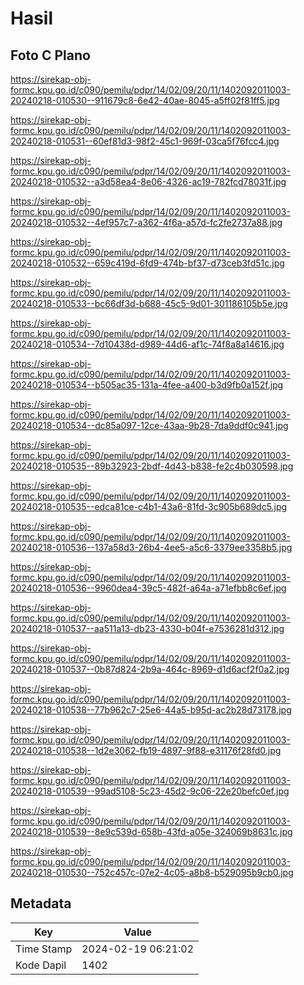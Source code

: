 # Hasil

## Foto C Plano

https://sirekap-obj-formc.kpu.go.id/c090/pemilu/pdpr/14/02/09/20/11/1402092011003-20240218-010530--911679c8-6e42-40ae-8045-a5ff02f81ff5.jpg

https://sirekap-obj-formc.kpu.go.id/c090/pemilu/pdpr/14/02/09/20/11/1402092011003-20240218-010531--60ef81d3-98f2-45c1-969f-03ca5f76fcc4.jpg

https://sirekap-obj-formc.kpu.go.id/c090/pemilu/pdpr/14/02/09/20/11/1402092011003-20240218-010532--a3d58ea4-8e06-4326-ac19-782fcd78031f.jpg

https://sirekap-obj-formc.kpu.go.id/c090/pemilu/pdpr/14/02/09/20/11/1402092011003-20240218-010532--4ef957c7-a362-4f6a-a57d-fc2fe2737a88.jpg

https://sirekap-obj-formc.kpu.go.id/c090/pemilu/pdpr/14/02/09/20/11/1402092011003-20240218-010532--659c419d-6fd9-474b-bf37-d73ceb3fd51c.jpg

https://sirekap-obj-formc.kpu.go.id/c090/pemilu/pdpr/14/02/09/20/11/1402092011003-20240218-010533--bc66df3d-b688-45c5-9d01-301186105b5e.jpg

https://sirekap-obj-formc.kpu.go.id/c090/pemilu/pdpr/14/02/09/20/11/1402092011003-20240218-010534--7d10438d-d989-44d6-af1c-74f8a8a14616.jpg

https://sirekap-obj-formc.kpu.go.id/c090/pemilu/pdpr/14/02/09/20/11/1402092011003-20240218-010534--b505ac35-131a-4fee-a400-b3d9fb0a152f.jpg

https://sirekap-obj-formc.kpu.go.id/c090/pemilu/pdpr/14/02/09/20/11/1402092011003-20240218-010534--dc85a097-12ce-43aa-9b28-7da9ddf0c941.jpg

https://sirekap-obj-formc.kpu.go.id/c090/pemilu/pdpr/14/02/09/20/11/1402092011003-20240218-010535--89b32923-2bdf-4d43-b838-fe2c4b030598.jpg

https://sirekap-obj-formc.kpu.go.id/c090/pemilu/pdpr/14/02/09/20/11/1402092011003-20240218-010535--edca81ce-c4b1-43a6-81fd-3c905b689dc5.jpg

https://sirekap-obj-formc.kpu.go.id/c090/pemilu/pdpr/14/02/09/20/11/1402092011003-20240218-010536--137a58d3-26b4-4ee5-a5c6-3379ee3358b5.jpg

https://sirekap-obj-formc.kpu.go.id/c090/pemilu/pdpr/14/02/09/20/11/1402092011003-20240218-010536--9960dea4-39c5-482f-a64a-a71efbb8c6ef.jpg

https://sirekap-obj-formc.kpu.go.id/c090/pemilu/pdpr/14/02/09/20/11/1402092011003-20240218-010537--aa511a13-db23-4330-b04f-e7536281d312.jpg

https://sirekap-obj-formc.kpu.go.id/c090/pemilu/pdpr/14/02/09/20/11/1402092011003-20240218-010537--0b87d824-2b9a-464c-8969-d1d6acf2f0a2.jpg

https://sirekap-obj-formc.kpu.go.id/c090/pemilu/pdpr/14/02/09/20/11/1402092011003-20240218-010538--77b962c7-25e6-44a5-b95d-ac2b28d73178.jpg

https://sirekap-obj-formc.kpu.go.id/c090/pemilu/pdpr/14/02/09/20/11/1402092011003-20240218-010538--1d2e3062-fb19-4897-9f88-e31176f28fd0.jpg

https://sirekap-obj-formc.kpu.go.id/c090/pemilu/pdpr/14/02/09/20/11/1402092011003-20240218-010539--99ad5108-5c23-45d2-9c06-22e20befc0ef.jpg

https://sirekap-obj-formc.kpu.go.id/c090/pemilu/pdpr/14/02/09/20/11/1402092011003-20240218-010539--8e9c539d-658b-43fd-a05e-324069b8631c.jpg

https://sirekap-obj-formc.kpu.go.id/c090/pemilu/pdpr/14/02/09/20/11/1402092011003-20240218-010530--752c457c-07e2-4c05-a8b8-b529095b9cb0.jpg


## Metadata

| Key        | Value               |
| ---------- | ------------------- |
| Time Stamp | 2024-02-19 06:21:02 |
| Kode Dapil | 1402                |



